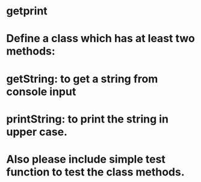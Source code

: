 # getprint
# Define a class which has at least two methods:
# getString: to get a string from console input
# printString: to print the string in upper case.
# Also please include simple test function to test the class methods.
